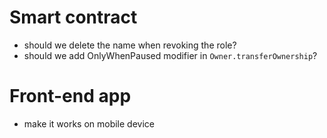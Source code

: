# Smart contract

 - should we delete the name when revoking the role?
 - should we add OnlyWhenPaused modifier in `Owner.transferOwnership`?


# Front-end app

 - make it works on mobile device
